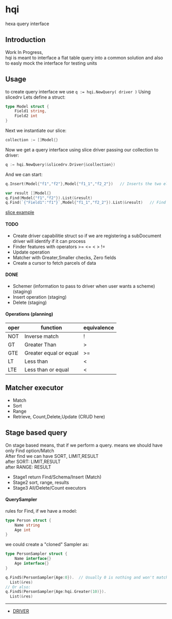 hqi 
==========================
hexa query interface



Introduction
---------------------------------
Work In Progress,   
hqi is meant to interface a flat table query into a common solution and also to easly mock the interface for testing units



Usage
---------------------------

to create query interface we use `q := hqi.NewQuery( driver )`
Using slicedrv
Lets define a struct:

```go
type Model struct {
	Field1 string,
	Field2 int
}
```

Next we instantiate our slice:
```go
collection := []Model{}
```

Now we get a query interface using slice driver passing our collection to driver:
```go
q := hqi.NewQuery(&slicedrv.Driver{&collection})
```

And we can start:
```go
q.Insert(Model{"f1","f2"},Model{"f1_1","f2_2"})   // Inserts the two elements into slice

var result []Model{}
q.Find(Model{"f1","f2"}).List(&result)
q.Find(`{"Field1":"f1"}`,Model{"f1_1","f2_2"}).List(&result)   // Find where Field1 is f1 OR field1 "f1_1" AND field2 "f2_2"
```

[slice example](/examples/slice/main.go)




#### TODO

* Create driver capabilitie struct so if we are registering a subDocument driver will identify if it can process
* Finder features with operators >= <= < > !=
* Update operation 
* Matcher with Greater,Smaller checks, Zero fields
* Create a cursor to fetch parcels of data


#### DONE

* Schemer (information to pass to driver when user wants a scheme) (staging)
* Insert operation (staging)
* Delete (staging)



#### Operations (planning)

oper   | function               | equivalence
-------|------------------------|------------
NOT    | Inverse match          | !
GT     | Greater Than           |  >
GTE    | Greater equal or equal | >=
LT     | Less than              | <
LTE    | Less than or equal     | <






Matcher executor
--------------------------
* Match
* Sort
* Range
* Retrieve, Count,Delete,Update (CRUD here)


Stage based query
-------------------------

On stage based means, that if we perform a 
query. means we should have only Find option/Match  
After find we can have SORT, LIMIT,RESULT  
after SORT: LIMIT,RESULT  
after RANGE: RESULT  

* Stage1 return Find/Schema/Insert (Match)
* Stage2 sort, range, results 
* Stage3 All/Delete/Count executors


#### QuerySampler

rules for Find, if we have a model:

```go
type Person struct {
	Name string
	Age int
}
```

we could create a "cloned" Sampler as:

```go
type PersonSampler struct {
	Name interface{}
	Age interface{}
}

q.FindS(PersonSampler{Age:0}).  // Usually 0 is nothing and won't match
  List(&res)
// Or also:
q.FindS(PersonSampler{Age:hqi.Greater(10)}).
  List(&res)

```




-----

- [DRIVER](/drv/README.md)





